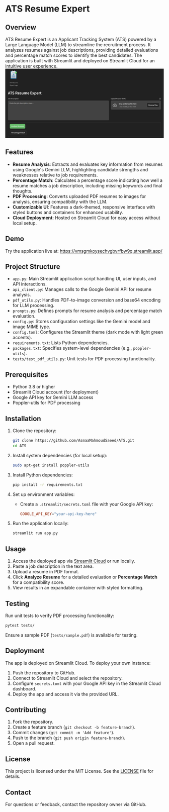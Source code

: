 # ATS Resume Expert

## Overview

ATS Resume Expert is an Applicant Tracking System (ATS) powered by a
Large Language Model (LLM) to streamline the recruitment process. It
analyzes resumes against job descriptions, providing detailed
evaluations and percentage match scores to identify the best candidates.
The application is built with Streamlit and deployed on Streamlit Cloud
for an intuitive user experience.
![Screenshot](Screenshot.png)


## Features

-   **Resume Analysis**: Extracts and evaluates key information from
    resumes using Google's Gemini LLM, highlighting candidate strengths
    and weaknesses relative to job requirements.
-   **Percentage Match**: Calculates a percentage score indicating how
    well a resume matches a job description, including missing keywords
    and final thoughts.
-   **PDF Processing**: Converts uploaded PDF resumes to images for
    analysis, ensuring compatibility with the LLM.
-   **Customizable UI**: Features a dark-themed, responsive interface
    with styled buttons and containers for enhanced usability.
-   **Cloud Deployment**: Hosted on Streamlit Cloud for easy access
    without local setup.

## Demo

Try the application live at:
<https://vmsgmkoysechvgbvrfbw9q.streamlit.app/>

## Project Structure

-   `app.py`: Main Streamlit application script handling UI, user
    inputs, and API interactions.
-   `api_client.py`: Manages calls to the Google Gemini API for resume
    analysis.
-   `pdf_utils.py`: Handles PDF-to-image conversion and base64 encoding
    for LLM processing.
-   `prompts.py`: Defines prompts for resume analysis and percentage
    match evaluation.
-   `config.py`: Stores configuration settings like the Gemini model and
    image MIME type.
-   `config.toml`: Configures the Streamlit theme (dark mode with light
    green accents).
-   `requirements.txt`: Lists Python dependencies.
-   `packages.txt`: Specifies system-level dependencies (e.g.,
    `poppler-utils`).
-   `tests/test_pdf_utils.py`: Unit tests for PDF processing
    functionality.

## Prerequisites

-   Python 3.8 or higher
-   Streamlit Cloud account (for deployment)
-   Google API key for Gemini LLM access
-   Poppler-utils for PDF processing

## Installation

1.  Clone the repository:

    ``` bash
    git clone https://github.com/AsmaaMahmoudSaeed/ATS.git
    cd ATS
    ```

2.  Install system dependencies (for local setup):

    ``` bash
    sudo apt-get install poppler-utils
    ```

3.  Install Python dependencies:

    ``` bash
    pip install -r requirements.txt
    ```

4.  Set up environment variables:

    -   Create a `.streamlit/secrets.toml` file with your Google API
        key:

        ``` toml
        GOOGLE_API_KEY="your-api-key-here"
        ```

5.  Run the application locally:

    ``` bash
    streamlit run app.py
    ```

## Usage

1.  Access the deployed app via [Streamlit
    Cloud](https://vmsgmkoysechvgbvrfbw9q.streamlit.app/) or run
    locally.
2.  Paste a job description in the text area.
3.  Upload a resume in PDF format.
4.  Click **Analyze Resume** for a detailed evaluation or **Percentage
    Match** for a compatibility score.
5.  View results in an expandable container with styled formatting.

## Testing

Run unit tests to verify PDF processing functionality:

``` bash
pytest tests/
```

Ensure a sample PDF (`tests/sample.pdf`) is available for testing.

## Deployment

The app is deployed on Streamlit Cloud. To deploy your own instance:

1.  Push the repository to GitHub.
2.  Connect to Streamlit Cloud and select the repository.
3.  Configure `secrets.toml` with your Google API key in the Streamlit
    Cloud dashboard.
4.  Deploy the app and access it via the provided URL.

## Contributing

1.  Fork the repository.
2.  Create a feature branch (`git checkout -b feature-branch`).
3.  Commit changes (`git commit -m 'Add feature'`).
4.  Push to the branch (`git push origin feature-branch`).
5.  Open a pull request.

## License

This project is licensed under the MIT License. See the
[LICENSE](LICENSE) file for details.

## Contact

For questions or feedback, contact the repository owner via GitHub.
